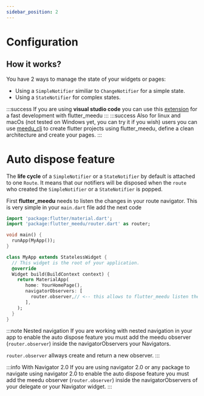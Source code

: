 ```yaml
---
sidebar_position: 2
---
```


# Configuration

## How it works?

You have 2 ways to manage the state of your widgets or pages:
- Using a  `SimpleNotifier` similiar to `ChangeNotifier` for a simple state.
- Using a `StateNotifier` for complex states.

:::success
If you are using **visual studio code** you can use this [extension](https://marketplace.visualstudio.com/items?itemName=meedu.meedu) for a fast development with flutter_meedu
:::
:::success
Also for linux and macOs (not tested on Windows yet, you can try it if you wish) users you can use [meedu_cli](https://pub.dev/packages/meedu_cli) to create flutter projects using flutter_meedu, define a clean architecture and create your pages.
:::


# Auto dispose feature
The **life cycle** of a `SimpleNotifier` or a `StateNotifier` by default is attached to one `Route`. It means that our notifiers will be disposed when the `route` who created the `SimpleNotifier` or a `StateNotifier` is popped.

First **flutter_meedu** needs to listen the changes in your route navigator. This is very simple in your `main.dart` file add the next code

```dart {15} title="main.dart"
import 'package:flutter/material.dart';
import 'package:flutter_meedu/router.dart' as router;

void main() {
  runApp(MyApp());
}

class MyApp extends StatelessWidget {
  // This widget is the root of your application.
  @override
  Widget build(BuildContext context) {
    return MaterialApp(    
       home: YourHomePage(),
       navigatorObservers: [
         router.observer,// <-- this allows to flutter_meedu listen the changes in your navigator
       ],
    );
  }
}
```

:::note Nested navigation
If you are working with nested navigation in your app to enable the auto dispose feature you must add the meedu observer (`router.observer`) inside the navigatorObservers your Navigators.

`router.observer` allways create and return a new observer.
:::

:::info With Navigator 2.0
If you are using navigator 2.0 or any package to navigate using navigator 2.0 to enable the auto dispose feature you must add the meedu observer (`router.observer`) inside the navigatorObservers of your delegate or your Navigator widget.
:::